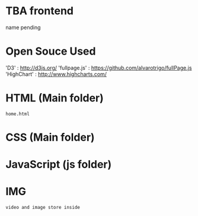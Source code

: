 # TBA frontend
name pending
# Open Souce Used

'D3'              :  http://d3js.org/
'fullpage.js'          :  https://github.com/alvarotrigo/fullPage.js
'HighChart' : http://www.highcharts.com/
# HTML (Main folder)

	home.html

# CSS (Main folder)



# JavaScript (js folder)


# IMG

	video and image store inside

